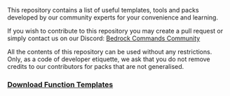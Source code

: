 This repository contains a list of useful templates, tools and packs developed by our community experts for your convenience and learning.

If you wish to contribute to this repository you may create a pull request or simply contact us on our Discord: [Bedrock Commands Community](https://discord.gg/SYstTYx5G5)

All the contents of this repository can be used without any restrictions. Only, as a code of developer etiquette, we ask that you do not remove credits to our contributors for packs that are not generalised.

### [Download Function Templates](https://github.com/BedrockCommands/developer-packs/blob/main/Function%20Templates/)
